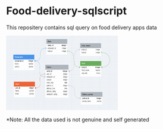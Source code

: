 # Food-delivery-sqlscript
This repositery contains sql query on food delivery apps data


<img src="https://github.com/afnanurrahim/Food-delivery-sqlscript/blob/main/swiggy_schema.png" alt="Schema design" title="Schema design"
     width="300" height="200"/>

*Note: All the data used is not genuine and self generated
